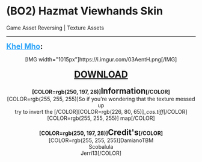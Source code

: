 # (BO2) Hazmat Viewhands Skin
Game Asset Reversing | Texture Assets

---
<strong style="font-size: 1.4em;"><span style="text-decoration: underline;text-decoration-color: #34a7f9;"><span style="color:#34a7f9;">Khel Mho</span></span>:</strong>

<p><p style="text-align:center;">[IMG width=&quot;1015px&quot;]https://i.imgur.com/03AentH.png[/IMG]<br /><br /><strong><span style="font-size:1.7em;"><a href="https://mega.nz/#!PRwDjJLA!gexJRNBIccsnsGzk3MrGtgZMzV3JrutdlCenlMIgtGI">DOWNLOAD</a></span><br /><br />[COLOR=rgb(250, 197, 28)]<span style="font-size:1.5em;">Information</span>[/COLOR]</strong><br />[COLOR=rgb(255, 255, 255)]So if you&#39;re wondering that the texture messed up<br />try to invert the [/COLOR][COLOR=rgb(226, 80, 65)]<em>_cos.tiff</em>[/COLOR][COLOR=rgb(255, 255, 255)] map[/COLOR]<br /><br /><strong>[COLOR=rgb(250, 197, 28)]<span style="font-size:1.5em;">Credit&#39;s</span>[/COLOR]</strong><br />[COLOR=rgb(255, 255, 255)]DamianoTBM<br />Scobalula<br />Jerri13[/COLOR]</p></p>
